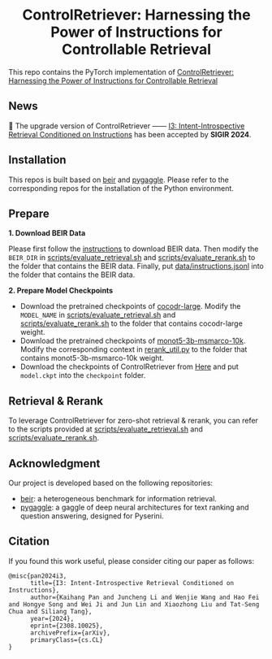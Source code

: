<h1 align = "center">
ControlRetriever: Harnessing the Power of Instructions for Controllable Retrieval
</h1>


This repo contains the PyTorch implementation of [ControlRetriever: Harnessing the Power of Instructions for Controllable Retrieval](https://arxiv.org/abs/2308.10025v1/)

## News

:star_struck: The upgrade version of ControlRetriever —— [I3: Intent-Introspective Retrieval Conditioned on Instructions](https://arxiv.org/abs/2308.10025/) has been accepted by **SIGIR 2024**.

## Installation 
This repos is built based on [beir](https://github.com/beir-cellar/beir) and [pygaggle](https://github.com/castorini/pygaggle). Please refer to the corresponding repos for the installation of the Python environment.

## Prepare
**1. Download BEIR Data**

Please first follow the [instructions](https://github.com/beir-cellar/beir/wiki/Datasets-available) to download BEIR data. Then modify the ```BEIR_DIR``` in [scripts/evaluate_retrieval.sh](scripts/evaluate_retrieval.sh#L3) and [scripts/evaluate_rerank.sh](scripts/evaluate_rerank.sh#L3) to the folder that contains the BEIR data. Finally, put [data/instructions.jsonl](data/instructions.jsonl) into the folder that contains the BEIR data.

**2. Prepare Model Checkpoints**
* Download the pretrained checkpoints of [cocodr-large](https://huggingface.co/OpenMatch/cocodr-large/tree/main). Modify the ```MODEL_NAME``` in [scripts/evaluate_retrieval.sh](scripts/evaluate_retrieval.sh#L5) and [scripts/evaluate_rerank.sh](scripts/evaluate_rerank.sh#L5) to the folder that contains cocodr-large weight.
* Download the pretrained checkpoints of [monot5-3b-msmarco-10k](https://huggingface.co/castorini/monot5-3b-msmarco-10k). Modify the corresponding context in [rerank_util.py](rerank_util.py#L91) to the folder that contains monot5-3b-msmarco-10k weight.
* Download the checkpoints of ControlRetriever from [Here]() and put ```model.ckpt``` into the ```checkpoint``` folder.

## Retrieval & Rerank
To leverage ControlRetriever for zero-shot retrieval & rerank, you can refer to the scripts provided at [scripts/evaluate_retrieval.sh](scripts/evaluate_retrieval.sh) and [scripts/evaluate_rerank.sh](scripts/evaluate_rerank.sh).

## Acknowledgment

Our project is developed based on the following repositories:

* [beir](https://github.com/beir-cellar/beir): a heterogeneous benchmark for information retrieval.
* [pygaggle](https://github.com/castorini/pygaggle): a gaggle of deep neural architectures for text ranking and question answering, designed for Pyserini.

## Citation
If you found this work useful, please consider  citing our paper as follows:
```
@misc{pan2024i3,
      title={I3: Intent-Introspective Retrieval Conditioned on Instructions}, 
      author={Kaihang Pan and Juncheng Li and Wenjie Wang and Hao Fei and Hongye Song and Wei Ji and Jun Lin and Xiaozhong Liu and Tat-Seng Chua and Siliang Tang},
      year={2024},
      eprint={2308.10025},
      archivePrefix={arXiv},
      primaryClass={cs.CL}
}
```